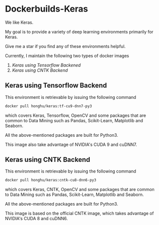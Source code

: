 # Dockerbuilds-Keras

We like Keras.

My goal is to provide a variety of deep learning environments primarily for Keras.

Give me a star if you find any of these environments helpful.

Currently, I maintain the following two types of docker images

1. *Keras using Tensorflow Backened* 
2. *Keras using CNTK Backend*

## Keras using Tensorflow Backend
This environment is retrievable by issuing the following command
```bash
docker pull honghu/keras:tf-cu9-dnn7-py3
```
which covers Keras, Tensorflow, OpenCV and some packages that are common to Data Mining such as Pandas, Scikit-Learn, Matplotlib and Seaborn.

All the above-mentioned packages are built for Python3.

This image also take advantage of NVIDIA's CUDA 9 and cuDNN7.

## Keras using CNTK Backend
This environment is retrievable by issuing the following command
```bash
docker pull honghu/keras:cntk-cu8-dnn6-py3
```
which covers Keras, CNTK, OpenCV and some packages that are common to Data Mining such as Pandas, Scikit-Learn, Matplotlib and Seaborn.

All the above-mentioned packages are built for Python3.

This image is based on the official CNTK image, which takes advantage of NVIDIA's CUDA 8 and cuDNN6. 

